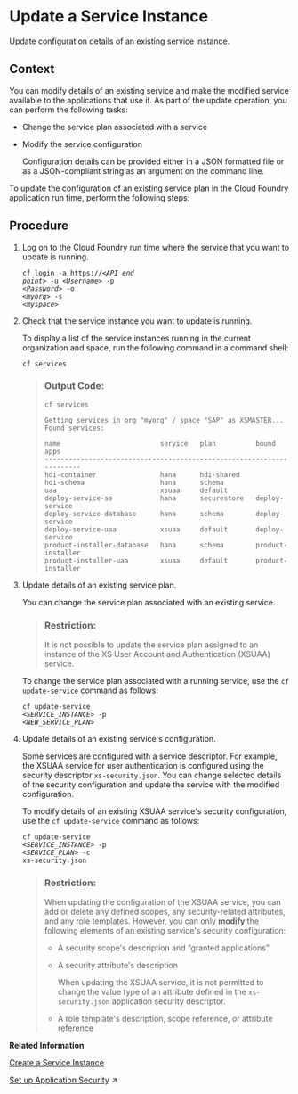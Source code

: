 <!-- loioe00eadf291424e49935b460d2f2b3902 -->

# Update a Service Instance

Update configuration details of an existing service instance.



## Context

You can modify details of an existing service and make the modified service available to the applications that use it. As part of the update operation, you can perform the following tasks:

-   Change the service plan associated with a service

-   Modify the service configuration

    Configuration details can be provided either in a JSON formatted file or as a JSON-compliant string as an argument on the command line.


To update the configuration of an existing service plan in the Cloud Foundry application run time, perform the following steps:



## Procedure

1.  Log on to the Cloud Foundry run time where the service that you want to update is running.

    <code>cf login -a https://<i class="varname">&lt;API end point&gt;</i> -u <i class="varname">&lt;Username&gt;</i> -p <i class="varname">&lt;Password&gt;</i> -o <i class="varname">&lt;myorg&gt;</i> -s <i class="varname">&lt;myspace&gt;</i></code> 

2.  Check that the service instance you want to update is running.

    To display a list of the service instances running in the current organization and space, run the following command in a command shell:

    `cf services`

    > ### Output Code:  
    > ```
    > cf services
    > 
    > Getting services in org "myorg" / space "SAP" as XSMASTER...
    > Found services:
    > 
    > name                         service   plan          bound apps
    > ----------------------------------------------------------------------
    > hdi-container                hana      hdi-shared
    > hdi-schema                   hana      schema
    > uaa                          xsuaa     default
    > deploy-service-ss            hana      securestore   deploy-service
    > deploy-service-database      hana      schema        deploy-service
    > deploy-service-uaa           xsuaa     default       deploy-service
    > product-installer-database   hana      schema        product-installer
    > product-installer-uaa        xsuaa     default       product-installer
    > ```

3.  Update details of an existing service plan.

    You can change the service plan associated with an existing service.

    > ### Restriction:  
    > It is not possible to update the service plan assigned to an instance of the XS User Account and Authentication \(XSUAA\) service.

    To change the service plan associated with a running service, use the `cf update-service` command as follows:

    <code>cf update-service <i class="varname">&lt;SERVICE_INSTANCE&gt;</i> -p <i class="varname">&lt;NEW_SERVICE_PLAN&gt;</i> </code> 

4.  Update details of an existing service's configuration.

    Some services are configured with a service descriptor. For example, the XSUAA service for user authentication is configured using the security descriptor `xs-security.json`. You can change selected details of the security configuration and update the service with the modified configuration.

    To modify details of an existing XSUAA service's security configuration, use the `cf update-service` command as follows:

    <code>cf update-service <i class="varname">&lt;SERVICE_INSTANCE&gt;</i> -p <i class="varname">&lt;SERVICE_PLAN&gt;</i> -c xs-security.json</code>

    > ### Restriction:  
    > When updating the configuration of the XSUAA service, you can add or delete any defined scopes, any security-related attributes, and any role templates. However, you can only **modify** the following elements of an existing service's security configuration:
    > 
    > -   A security scope's description and “granted applications”
    > -   A security attribute's description
    > 
    >     When updating the XSUAA service, it is not permitted to change the value type of an attribute defined in the `xs-security.json` application security descriptor.
    > 
    > -   A role template's description, scope reference, or attribute reference


**Related Information**  


[Create a Service Instance](create-a-service-instance-355f3b1.md "Make a service instance available to applications.")

[Set up Application Security](https://help.sap.com/viewer/b9902c314aef4afb8f7a29bf8c5b37b3/2023_2_QRC/en-US/b8236393290048dda17b4545d17eac66.html "Help ensure a multitarget application is protected from Web-based attacks.") :arrow_upper_right:

